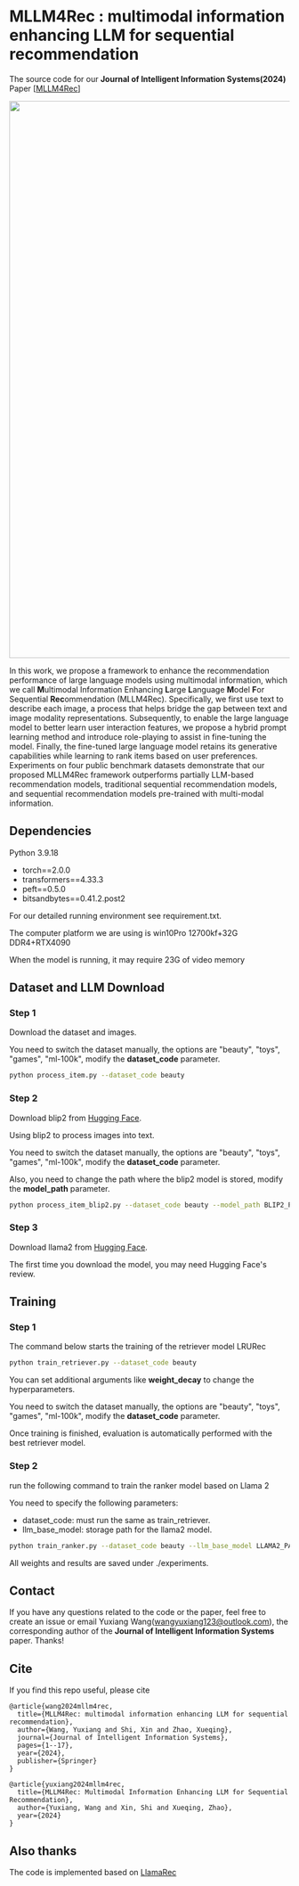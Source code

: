 # MLLM4Rec : multimodal information enhancing LLM for sequential recommendation
The source code for our **Journal of Intelligent Information Systems(2024)** Paper [[MLLM4Rec](https://doi.org/10.1007/s10844-024-00915-3)]


<img src=media/MLLM4Rec.jpg width=1000>



In this work, we propose a framework to enhance the recommendation performance of large language models using multimodal information, which we call **M**ultimodal Information Enhancing **L**arge **L**anguage **M**odel **F**or Sequential **Rec**ommendation (MLLM4Rec). Specifically, we first use text to describe each image, a process that helps bridge the gap between text and image modality representations. Subsequently, to enable the large language model to better learn user interaction features, we propose a hybrid prompt learning method and introduce role-playing to assist in fine-tuning the model. Finally, the fine-tuned large language model retains its generative capabilities while learning to rank items based on user preferences. Experiments on four public benchmark datasets demonstrate that our proposed MLLM4Rec framework outperforms partially LLM-based recommendation models, traditional sequential recommendation models, and sequential recommendation models pre-trained with multi-modal information.


## Dependencies 
Python 3.9.18

- torch==2.0.0
- transformers==4.33.3
- peft==0.5.0
- bitsandbytes==0.41.2.post2


For our detailed running environment see requirement.txt.

The computer platform we are using is win10Pro 12700kf+32G DDR4+RTX4090

When the model is running, it may require 23G of video memory

## Dataset and LLM Download
### Step 1
Download the dataset and images.

You need to switch the dataset manually, the options are "beauty", "toys", "games", "ml-100k", modify the **dataset_code** parameter.

```bash
python process_item.py --dataset_code beauty
```

### Step 2
Download blip2 from [Hugging Face](https://huggingface.co/Salesforce/blip2-opt-2.7b). 

Using blip2 to process images into text.

You need to switch the dataset manually, the options are "beauty", "toys", "games", "ml-100k", modify the **dataset_code** parameter.

Also, you need to change the path where the blip2 model is stored, modify the **model_path** parameter.
```bash
python process_item_blip2.py --dataset_code beauty --model_path BLIP2_PATH
```

### Step 3
Download llama2 from [Hugging Face](https://huggingface.co/meta-llama/Llama-2-7b-hf).

The first time you download the model, you may need Hugging Face's review.

## Training
### Step 1
The command below starts the training of the retriever model LRURec

```bash
python train_retriever.py --dataset_code beauty
```
You can set additional arguments like **weight_decay** to change the hyperparameters. 

You need to switch the dataset manually, the options are "beauty", "toys", "games", "ml-100k", modify the **dataset_code** parameter.

Once training is finished, evaluation is automatically performed with the best retriever model.

### Step 2
run the following command to train the ranker model based on Llama 2

You need to specify the following parameters:
- dataset_code: must run the same as train_retriever.
- llm_base_model: storage path for the llama2 model.

```bash
python train_ranker.py --dataset_code beauty --llm_base_model LLAMA2_PATH
```

All weights and results are saved under ./experiments.

## Contact
If you have any questions related to the code or the paper, feel free to create an issue or email Yuxiang Wang(wangyuxiang123@outlook.com), the corresponding author of the 
**Journal of Intelligent Information Systems** paper. Thanks!


## Cite 
If you find this repo useful, please cite
```
@article{wang2024mllm4rec,
  title={MLLM4Rec: multimodal information enhancing LLM for sequential recommendation},
  author={Wang, Yuxiang and Shi, Xin and Zhao, Xueqing},
  journal={Journal of Intelligent Information Systems},
  pages={1--17},
  year={2024},
  publisher={Springer}
}

@article{yuxiang2024mllm4rec,
  title={MLLM4Rec: Multimodal Information Enhancing LLM for Sequential Recommendation},
  author={Yuxiang, Wang and Xin, Shi and Xueqing, Zhao},
  year={2024}
}
```

## Also thanks
The code is implemented based on [LlamaRec](https://github.com/yueeeeeeee/llamarec?tab=readme-ov-file)

